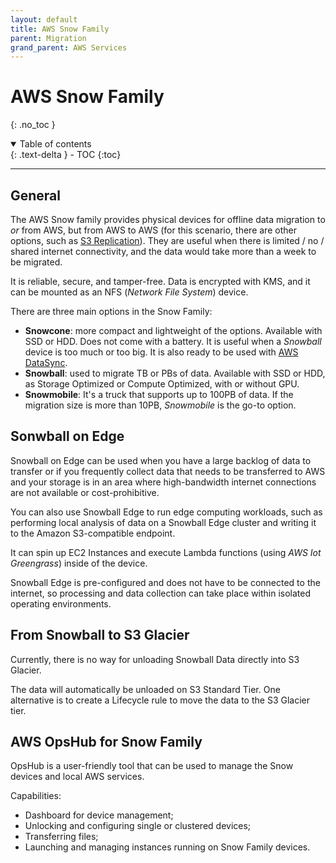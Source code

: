 ```yaml
---
layout: default
title: AWS Snow Family
parent: Migration
grand_parent: AWS Services
---
```


# AWS Snow Family
{: .no_toc }

<details open markdown="block">
  <summary>
    Table of contents
  </summary>
  {: .text-delta }
- TOC
{:toc}
</details>

---

## General

The AWS Snow family provides physical devices for offline data migration to *or* from AWS, but from AWS to AWS (for this scenario, there are other options, such as [S3 Replication](https://paulohsilvapinto.github.io/aws-certify/docs/services/storage/s3.html#s3-replication)). They are useful when there is limited / no / shared internet connectivity, and the data would take more than a week to be migrated.

It is reliable, secure, and tamper-free. Data is encrypted with KMS, and it can be mounted as an NFS (*Network File System*) device.

There are three main options in the Snow Family:

- **Snowcone**: more compact and lightweight of the options. Available with SSD or HDD. Does not come with a battery. It is useful when a *Snowball* device is too much or too big. It is also ready to be used with [AWS DataSync](datasync.html).
- **Snowball**: used to migrate TB or PBs of data. Available with SSD or HDD, as Storage Optimized or Compute Optimized, with or without GPU.
- **Snowmobile**: It's a truck that supports up to 100PB of data. If the migration size is more than 10PB, *Snowmobile* is the go-to option.

## Sonwball on Edge

Snowball on Edge can be used when you have a large backlog of data to transfer or if you frequently collect data that needs to be transferred to AWS and your storage is in an area where high-bandwidth internet connections are not available or cost-prohibitive.

You can also use Snowball Edge to run edge computing workloads, such as performing local analysis of data on a Snowball Edge cluster and writing it to the Amazon S3-compatible endpoint. 

It can spin up EC2 Instances and execute Lambda functions (using *AWS Iot Greengrass*) inside of the device.

Snowball Edge is pre-configured and does not have to be connected to the internet, so processing and data collection can take place within isolated operating environments.

## From Snowball to S3 Glacier

Currently, there is no way for unloading Snowball Data directly into S3 Glacier.

The data will automatically be unloaded on S3 Standard Tier. One alternative is to create a Lifecycle rule to move the data to the S3 Glacier tier.

## AWS OpsHub for Snow Family

OpsHub is a user-friendly tool that can be used to manage the Snow devices and local AWS services.

Capabilities:

- Dashboard for device management;
- Unlocking and configuring single or clustered devices;
- Transferring files;
- Launching and managing instances running on Snow Family devices.